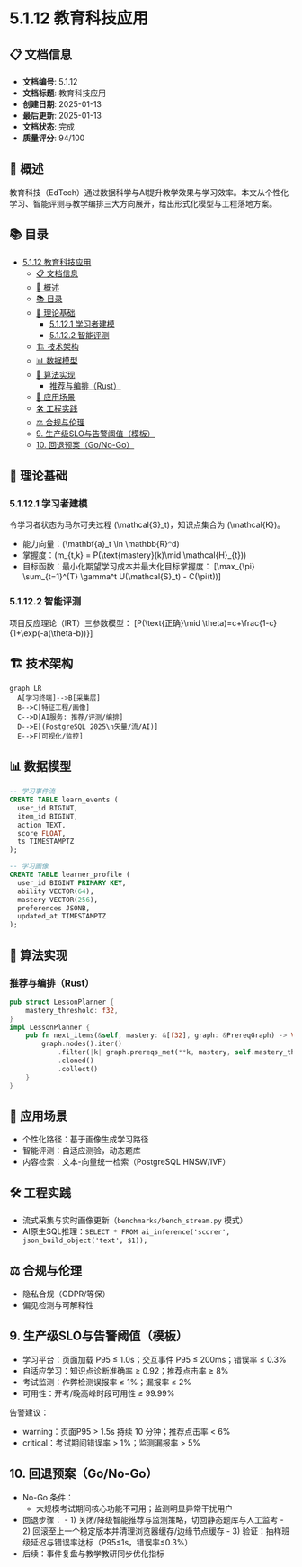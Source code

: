 # 5.1.12 教育科技应用

## 📋 文档信息

- **文档编号**: 5.1.12
- **文档标题**: 教育科技应用
- **创建日期**: 2025-01-13
- **最后更新**: 2025-01-13
- **文档状态**: 完成
- **质量评分**: 94/100

## 🎯 概述

教育科技（EdTech）通过数据科学与AI提升教学效果与学习效率。本文从个性化学习、智能评测与教学编排三大方向展开，给出形式化模型与工程落地方案。

## 📚 目录

- [5.1.12 教育科技应用](#5112-教育科技应用)
  - [📋 文档信息](#-文档信息)
  - [🎯 概述](#-概述)
  - [📚 目录](#-目录)
  - [🔬 理论基础](#-理论基础)
    - [5.1.12.1 学习者建模](#51121-学习者建模)
    - [5.1.12.2 智能评测](#51122-智能评测)
  - [🏗️ 技术架构](#️-技术架构)
  - [📊 数据模型](#-数据模型)
  - [🤖 算法实现](#-算法实现)
    - [推荐与编排（Rust）](#推荐与编排rust)
  - [🧪 应用场景](#-应用场景)
  - [🛠️ 工程实践](#️-工程实践)
  - [⚖️ 合规与伦理](#️-合规与伦理)
  - [9. 生产级SLO与告警阈值（模板）](#9-生产级slo与告警阈值模板)
  - [10. 回退预案（Go/No-Go）](#10-回退预案gono-go)

## 🔬 理论基础

### 5.1.12.1 学习者建模

令学习者状态为马尔可夫过程 \(\mathcal{S}_t\)，知识点集合为 \(\mathcal{K}\)。

- 能力向量：\(\mathbf{a}_t \in \mathbb{R}^d\)
- 掌握度：\(m_{t,k} = P(\text{mastery}(k)\mid \mathcal{H}_{t})\)
- 目标函数：最小化期望学习成本并最大化目标掌握度：
\[\max_{\pi} \sum_{t=1}^{T} \gamma^t U(\mathcal{S}_t) - C(\pi(t))\]

### 5.1.12.2 智能评测

项目反应理论（IRT）三参数模型：
\[P(\text{正确}\mid \theta)=c+\frac{1-c}{1+\exp(-a(\theta-b))}\]

## 🏗️ 技术架构

```mermaid
graph LR
  A[学习终端]-->B[采集层]
  B-->C[特征工程/画像]
  C-->D[AI服务: 推荐/评测/编排]
  D-->E[(PostgreSQL 2025\n矢量/流/AI)]
  E-->F[可视化/监控]
```

## 📊 数据模型

```sql
-- 学习事件流
CREATE TABLE learn_events (
  user_id BIGINT,
  item_id BIGINT,
  action TEXT,
  score FLOAT,
  ts TIMESTAMPTZ
);

-- 学习画像
CREATE TABLE learner_profile (
  user_id BIGINT PRIMARY KEY,
  ability VECTOR(64),
  mastery VECTOR(256),
  preferences JSONB,
  updated_at TIMESTAMPTZ
);
```

## 🤖 算法实现

### 推荐与编排（Rust）

```rust
pub struct LessonPlanner {
    mastery_threshold: f32,
}
impl LessonPlanner {
    pub fn next_items(&self, mastery: &[f32], graph: &PrereqGraph) -> Vec<usize> {
        graph.nodes().iter()
            .filter(|k| graph.prereqs_met(**k, mastery, self.mastery_threshold))
            .cloned()
            .collect()
    }
}
```

## 🧪 应用场景

- 个性化路径：基于画像生成学习路径
- 智能评测：自适应测验，动态题库
- 内容检索：文本-向量统一检索（PostgreSQL HNSW/IVF）

## 🛠️ 工程实践

- 流式采集与实时画像更新（`benchmarks/bench_stream.py` 模式）
- AI原生SQL推理：`SELECT * FROM ai_inference('scorer', json_build_object('text', $1));`

## ⚖️ 合规与伦理

- 隐私合规（GDPR/等保）
- 偏见检测与可解释性

## 9. 生产级SLO与告警阈值（模板）

- 学习平台：页面加载 P95 ≤ 1.0s；交互事件 P95 ≤ 200ms；错误率 ≤ 0.3%
- 自适应学习：知识点诊断准确率 ≥ 0.92；推荐点击率 ≥ 8%
- 考试监测：作弊检测误报率 ≤ 1%；漏报率 ≤ 2%
- 可用性：开考/晚高峰时段可用性 ≥ 99.99%

告警建议：

- warning：页面P95 > 1.5s 持续 10 分钟；推荐点击率 < 6%
- critical：考试期间错误率 > 1%；监测漏报率 > 5%

## 10. 回退预案（Go/No-Go）

- No-Go 条件：
  - 大规模考试期间核心功能不可用；监测明显异常干扰用户
- 回退步骤：
      - 1) 关闭/降级智能推荐与监测策略，切回静态题库与人工监考
      - 2) 回滚至上一个稳定版本并清理浏览器缓存/边缘节点缓存
      - 3) 验证：抽样班级延迟与错误率达标（P95≤1s，错误率≤0.3%）
- 后续：事件复盘与教学教研同步优化指标
